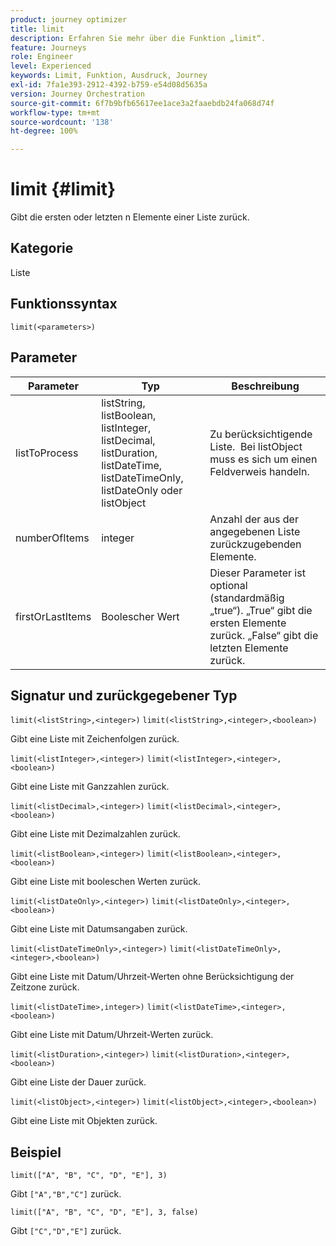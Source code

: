 ```yaml
---
product: journey optimizer
title: limit
description: Erfahren Sie mehr über die Funktion „limit“.
feature: Journeys
role: Engineer
level: Experienced
keywords: Limit, Funktion, Ausdruck, Journey
exl-id: 7fa1e393-2912-4392-b759-e54d08d5635a
version: Journey Orchestration
source-git-commit: 6f7b9bfb65617ee1ace3a2faaebdb24fa068d74f
workflow-type: tm+mt
source-wordcount: '138'
ht-degree: 100%

---
```


# limit {#limit}

Gibt die ersten oder letzten n Elemente einer Liste zurück.

## Kategorie

Liste

## Funktionssyntax

`limit(<parameters>)`

## Parameter

| Parameter | Typ | Beschreibung |
|-----------|------------------|------------------|
| listToProcess | listString, listBoolean, listInteger, listDecimal, listDuration, listDateTime, listDateTimeOnly, listDateOnly oder listObject | Zu berücksichtigende Liste.  Bei listObject muss es sich um einen Feldverweis handeln. |
| numberOfItems | integer | Anzahl der aus der angegebenen Liste zurückzugebenden Elemente. |
| firstOrLastItems | Boolescher Wert | Dieser Parameter ist optional (standardmäßig „true“). „True“ gibt die ersten Elemente zurück. „False“ gibt die letzten Elemente zurück. |

## Signatur und zurückgegebener Typ

`limit(<listString>,<integer>)`
`limit(<listString>,<integer>,<boolean>)`

Gibt eine Liste mit Zeichenfolgen zurück.

`limit(<listInteger>,<integer>)`
`limit(<listInteger>,<integer>,<boolean>)`

Gibt eine Liste mit Ganzzahlen zurück.

`limit(<listDecimal>,<integer>)`
`limit(<listDecimal>,<integer>,<boolean>)`

Gibt eine Liste mit Dezimalzahlen zurück.

`limit(<listBoolean>,<integer>)`
`limit(<listBoolean>,<integer>,<boolean>)`

Gibt eine Liste mit booleschen Werten zurück.

`limit(<listDateOnly>,<integer>)`
`limit(<listDateOnly>,<integer>,<boolean>)`

Gibt eine Liste mit Datumsangaben zurück.

`limit(<listDateTimeOnly>,<integer>)`
`limit(<listDateTimeOnly>,<integer>,<boolean>)`

Gibt eine Liste mit Datum/Uhrzeit-Werten ohne Berücksichtigung der Zeitzone zurück.

`limit(<listDateTime>,integer>)`
`limit(<listDateTime>,<integer>,<boolean>)`

Gibt eine Liste mit Datum/Uhrzeit-Werten zurück.

`limit(<listDuration>,<integer>)`
`limit(<listDuration>,<integer>,<boolean>)`

Gibt eine Liste der Dauer zurück.

`limit(<listObject>,<integer>)`
`limit(<listObject>,<integer>,<boolean>)`

Gibt eine Liste mit Objekten zurück.

## Beispiel

`limit(["A", "B", "C", "D", "E"], 3)`

Gibt `["A","B","C"]` zurück.

`limit(["A", "B", "C", "D", "E"], 3, false)`

Gibt `["C","D","E"]` zurück.
